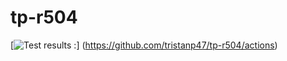 # tp-r504
[![Test results :](https://github.com/tristanp47/tp-r504/actions/workflows/pytest.yml/badge.svg)] (https://github.com/tristanp47/tp-r504/actions)
